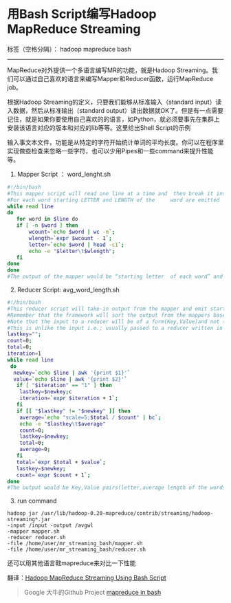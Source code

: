 # 用Bash Script编写Hadoop MapReduce Streaming

标签（空格分隔）： hadoop mapreduce bash

---

MapReduce对外提供一个多语言编写MR的功能，就是Hadoop Streaming。我们可以通过自己喜欢的语言来编写Mapper和Reducer函数，运行MapReduce job。

根据Hadoop Streaming的定义，只要我们能够从标准输入（standard input）读入数据，然后从标准输出（standard output）读出数据就OK了。但是有一点需要记住，就是如果你要使用自己喜欢的的语言，如Python，就必须要事先在集群上安装该语言对应的版本和对应的lib等等。这里给出Shell Script的示例

输入事文本文件，功能是从特定的字符开始统计单词的平均长度。你可以在程序里实现做些检查来忽略一些字符，也可以少用Pipes和一些command来提升性能等。

 1. Mapper Script ： word_lenght.sh
 

    

 ```bash
 #!/bin/bash
 #This mapper script will read one line at a time and  then break it into words
 #For each word starting LETTER and LENGTH of the     word are emitted
 while read line
 do
    for word in $line do
    if [ -n $word ] then
	    wcount=`echo $word | wc -m`;
	    wlength=`expr $wcount - 1`;
	    letter=`echo $word | head -c1`;
	    echo -e "$letter\t$wlength";
    fi
 done
 done
 #The output of the mapper would be “starting letter  of each word” and “its length”, separated by a tab space.
 ```
2. Reducer Script: avg_word_length.sh

    
```bash
#!/bin/bash
#This reducer script will take-in output from the mapper and emit starting letter of each word and average length
#Remember that the framework will sort the output from the mappers based on the Key
#Note that the input to a reducer will be of a form(Key,Value)and not (Key,
#This is unlike the input i.e.; usually passed to a reducer written in Java.
lastkey="";
count=0;
total=0;
iteration=1
while read line
 do
  newkey=`echo $line | awk '{print $1}'`
  value=`echo $line | awk '{print $2}'`
   if [ "$iteration" == "1" ] then
	lastkey=$newkey;c
	iteration=`expr $iteration + 1`;
   fi
   if [[ "$lastkey" != "$newkey" ]] then
	average=`echo "scale=5;$total / $count" | bc`;
	echo -e "$lastkey\t$average"
	count=0;
	lastkey=$newkey;
	total=0;
	average=0;
   fi
   total=`expr $total + $value`;
   lastkey=$newkey;
   count=`expr $count + 1`;
done
#The output would be Key,Value pairs(letter,average length of the words starting with this letter)
```

3. run command

    
``` shell
hadoop jar /usr/lib/hadoop-0.20-mapreduce/contrib/streaming/hadoop-streaming*.jar 
-input /input -output /avgwl 
-mapper mapper.sh 
-reducer reducer.sh 
-file /home/user/mr_streaming_bash/mapper.sh 
-file /home/user/mr_streaming_bash/reducer.sh 
```

还可以用其他语言鞋mapreduce来对比一下性能

翻译：[Hadoop MapReduce Streaming Using Bash Script ](http://princetonits.com/technology/hadoop-mapreduce-streaming-using-bash-script/)

>Google 大牛的Github Project
> [mapreduce in bash](https://github.com/erikfrey/bashreduce)